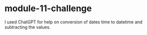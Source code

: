 # module-11-challenge

I used ChatGPT for help on conversion of dates time to datetime and subtracting the values. 